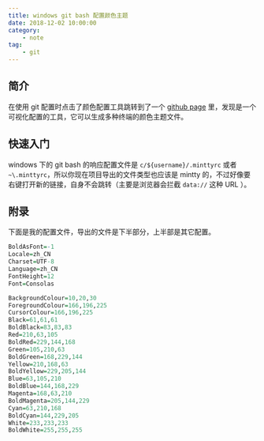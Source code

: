 ```yaml
---
title: windows git bash 配置颜色主题
date: 2018-12-02 10:00:00
category:
    - note
tag: 
    - git
---
```


## 简介
在使用 git 配置时点击了颜色配置工具跳转到了一个 [github page](http://ciembor.github.io/4bit/#) 里，发现是一个可视化配置的工具，它可以生成多种终端的颜色主题文件。

## 快速入门
windows 下的 git bash 的响应配置文件是 `c/${username}/.minttyrc` 或者 `~\.minttyrc`，所以你现在项目导出的文件类型也应该是 mintty 的，不过好像要右键打开新的链接，自身不会跳转（主要是浏览器会拦截 `data://` 这种 URL ）。

## 附录
下面是我的配置文件，导出的文件是下半部分，上半部是其它配置。

```r
BoldAsFont=-1
Locale=zh_CN
Charset=UTF-8
Language=zh_CN
FontHeight=12
Font=Consolas

BackgroundColour=10,20,30
ForegroundColour=166,196,225
CursorColour=166,196,225
Black=61,61,61
BoldBlack=83,83,83
Red=210,63,105
BoldRed=229,144,168
Green=105,210,63
BoldGreen=168,229,144
Yellow=210,168,63
BoldYellow=229,205,144
Blue=63,105,210
BoldBlue=144,168,229
Magenta=168,63,210
BoldMagenta=205,144,229
Cyan=63,210,168
BoldCyan=144,229,205
White=233,233,233
BoldWhite=255,255,255
```